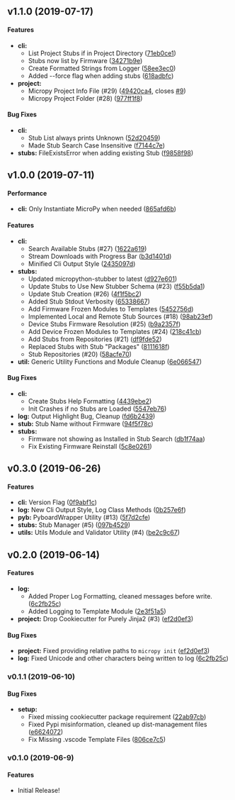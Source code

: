 <a name="v1.1.0"></a>
## v1.1.0 (2019-07-17)


#### Features

* **cli:**
  *  List Project Stubs if in Project Directory ([71eb0ce1](71eb0ce1))
  *  Stubs now list by Firmware ([34271b9e](34271b9e))
  *  Create Formatted Strings from Logger ([58ee3ec0](58ee3ec0))
  *  Added --force flag when adding stubs ([618adbfc](618adbfc))
* **project:**
  *  Micropy Project Info File (#29) ([49420ca4](49420ca4), closes [#9](9))
  *  Micropy Project Folder (#28) ([977ff1f8](977ff1f8))

#### Bug Fixes

* **cli:**
  *  Stub List always prints Unknown ([52d20459](52d20459))
  *  Made Stub Search Case Insensitive ([f7144c7e](f7144c7e))
* **stubs:**  FileExistsError when adding existing Stub ([f9858f98](f9858f98))



<a name="v1.0.0"></a>
## v1.0.0 (2019-07-11)


#### Performance

* **cli:**  Only Instantiate MicroPy when needed ([865afd6b](865afd6b))

#### Features

* **cli:**
  *  Search Available Stubs (#27) ([1622a619](1622a619))
  *  Stream Downloads with Progress Bar ([b3d1401d](b3d1401d))
  *  Minified Cli Output Style ([2435097d](2435097d))
* **stubs:**
  *  Updated micropython-stubber to latest ([d927e601](d927e601))
  *  Update Stubs to Use New Stubber Schema (#23) ([f55b5da1](f55b5da1))
  *  Update Stub Creation (#26) ([4f1f5bc2](4f1f5bc2))
  *  Added Stub Stdout Verbosity ([65338667](65338667))
  *  Add Firmware Frozen Modules to Templates ([5452756d](5452756d))
  *  Implemented Local and Remote Stub Sources (#18) ([98ab23ef](98ab23ef))
  *  Device Stubs Firmware Resolution (#25) ([b9a2357f](b9a2357f))
  *  Add Device Frozen Modules to Templates (#24) ([218c41cb](218c41cb))
  *  Add Stubs from Repositories (#21) ([df9fde52](df9fde52))
  *  Replaced Stubs with Stub "Packages" ([8111618f](8111618f))
  *  Stub Repositories (#20) ([58acfe70](58acfe70))
* **util:**  Generic Utility Functions and Module Cleanup ([6e066547](6e066547))

#### Bug Fixes

* **cli:**
  * Create Stubs Help Formatting ([4439ebe2](4439ebe2))
  * Init Crashes if no Stubs are Loaded ([5547eb76](5547eb76))
* **log:**  Output Highlight Bug, Cleanup ([fd6b2439](fd6b2439))
* **stub:**  Stub Name without Firmware ([94f5f78c](94f5f78c))
* **stubs:**
  *  Firmware not showing as Installed in Stub Search ([db1f74aa](db1f74aa))
  *  Fix Existing Firmware Reinstall ([5c8e0261](5c8e0261))



<a name="v0.3.0"></a>
## v0.3.0 (2019-06-26)


#### Features

* **cli:**  Version Flag ([0f9abf1c](0f9abf1c))
* **log:**  New Cli Output Style, Log Class Methods ([0b257e6f](0b257e6f))
* **pyb:**  PyboardWrapper Utility (#13) ([5f7d2cfe](5f7d2cfe))
* **stubs:**  Stub Manager (#5) ([097b4529](097b4529))
* **utils:**  Utils Module and Validator Utility  (#4) ([be2c9c67](be2c9c67))



<a name="v0.2.0"></a>
## v0.2.0 (2019-06-14)


#### Features

* **log:**
  *  Added Proper Log Formatting, cleaned messages before write. ([6c2fb25c](6c2fb25c))
  *  Added Logging to Template Module ([2e3f51a5](2e3f51a5))
* **project:**  Drop Cookiecutter for Purely Jinja2 (#3) ([ef2d0ef3](ef2d0ef3))

#### Bug Fixes

* **project:** Fixed providing relative paths to `micropy init` ([ef2d0ef3](ef2d0ef3))
* **log:** Fixed Unicode and other characters being written to log ([6c2fb25c](6c2fb25c))



<a name="v0.1.1"></a>
### v0.1.1 (2019-06-10)


#### Bug Fixes

* **setup:**
  *  Fixed missing cookiecutter package requirement ([22ab97cb](22ab97cb))
  *  Fixed Pypi misinformation, cleaned up dist-management files ([e6624072](e6624072))
  *  Fix Missing .vscode Template Files ([806ce7c5](806ce7c5))


<a name="v0.1.0"></a>
### v0.1.0 (2019-06-9)


#### Features

* Initial Release!



